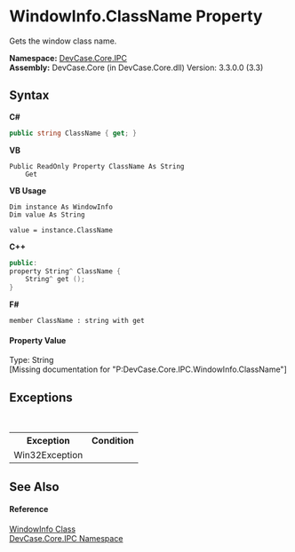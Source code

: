 # WindowInfo.ClassName Property 
 

Gets the window class name.

**Namespace:**&nbsp;<a href="N_DevCase_Core_IPC">DevCase.Core.IPC</a><br />**Assembly:**&nbsp;DevCase.Core (in DevCase.Core.dll) Version: 3.3.0.0 (3.3)

## Syntax

**C#**<br />
``` C#
public string ClassName { get; }
```

**VB**<br />
``` VB
Public ReadOnly Property ClassName As String
	Get
```

**VB Usage**<br />
``` VB Usage
Dim instance As WindowInfo
Dim value As String

value = instance.ClassName

```

**C++**<br />
``` C++
public:
property String^ ClassName {
	String^ get ();
}
```

**F#**<br />
``` F#
member ClassName : string with get

```


#### Property Value
Type: String<br />\[Missing <value> documentation for "P:DevCase.Core.IPC.WindowInfo.ClassName"\]

## Exceptions
&nbsp;<table><tr><th>Exception</th><th>Condition</th></tr><tr><td>Win32Exception</td><td /></tr></table>

## See Also


#### Reference
<a href="T_DevCase_Core_IPC_WindowInfo">WindowInfo Class</a><br /><a href="N_DevCase_Core_IPC">DevCase.Core.IPC Namespace</a><br />